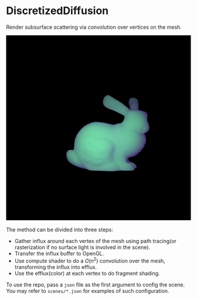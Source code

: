 # DiscretizedDiffusion

Render subsurface scattering via convolution over vertices on the mesh.

![teaser-dipole](https://github.com/LeonKang130/DiscretizedDiffusion/blob/main/result-teaser-dipole.png)

The method can be divided into three steps:

- Gather influx around each vertex of the mesh using path tracing(or rasterization if no surface light is involved in the scene).
- Transfer the influx buffer to OpenGL.
- Use compute shader to do a $O(n^2)$ convolution over the mesh, transforming the influx into efflux.
- Use the efflux(color) at each vertex to do fragment shading.

To use the repo, pass a `json` file as the first argument to config the scene. You may refer to `scenes/*.json` for examples of such configuration.
